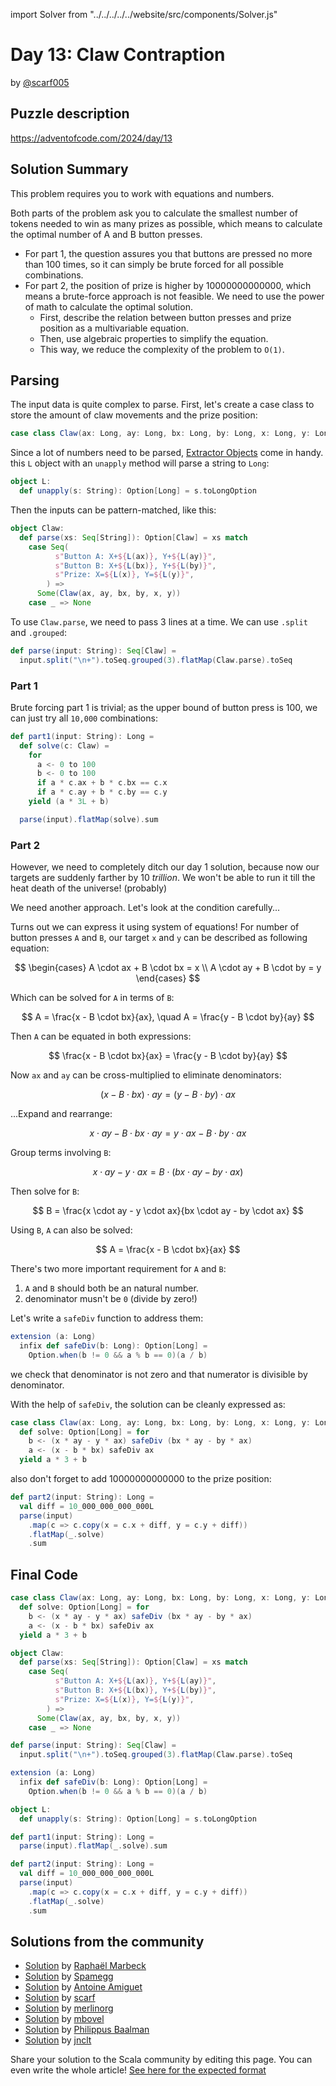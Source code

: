 import Solver from "../../../../../website/src/components/Solver.js"

# Day 13: Claw Contraption

by [@scarf005](https://github.com/scarf005)

## Puzzle description

https://adventofcode.com/2024/day/13

## Solution Summary

This problem requires you to work with equations and numbers.

Both parts of the problem ask you to calculate the smallest number of tokens needed to win as many prizes as possible, which means to calculate the optimal number of A and B button presses.

- For part 1, the question assures you that buttons are pressed no more than 100 times, so it can simply be brute forced for all possible combinations.
- For part 2, the position of prize is higher by 10000000000000, which means a brute-force approach is not feasible. We need to use the power of math to calculate the optimal solution.
  - First, describe the relation between button presses and prize position as a multivariable equation.
  - Then, use algebraic properties to simplify the equation.
  - This way, we reduce the complexity of the problem to `O(1)`.

## Parsing

The input data is quite complex to parse. First, let's create a case class to store the amount of claw movements and the prize position:

```scala
case class Claw(ax: Long, ay: Long, bx: Long, by: Long, x: Long, y: Long)
```

Since a lot of numbers need to be parsed, [Extractor Objects](https://docs.scala-lang.org/tour/extractor-objects.html) come in handy. this `L` object with an `unapply` method will parse a string to `Long`:

```scala
object L:
  def unapply(s: String): Option[Long] = s.toLongOption
```

Then the inputs can be pattern-matched, like this:

```scala
object Claw:
  def parse(xs: Seq[String]): Option[Claw] = xs match
    case Seq(
          s"Button A: X+${L(ax)}, Y+${L(ay)}",
          s"Button B: X+${L(bx)}, Y+${L(by)}",
          s"Prize: X=${L(x)}, Y=${L(y)}",
        ) =>
      Some(Claw(ax, ay, bx, by, x, y))
    case _ => None
```

To use `Claw.parse`, we need to pass 3 lines at a time. We can use `.split` and `.grouped`:

```scala
def parse(input: String): Seq[Claw] =
  input.split("\n+").toSeq.grouped(3).flatMap(Claw.parse).toSeq
```

### Part 1

Brute forcing part 1 is trivial; as the upper bound of button press is 100, we can just try all `10,000` combinations:

```scala
def part1(input: String): Long =
  def solve(c: Claw) =
    for
      a <- 0 to 100
      b <- 0 to 100
      if a * c.ax + b * c.bx == c.x
      if a * c.ay + b * c.by == c.y
    yield (a * 3L + b)

  parse(input).flatMap(solve).sum
```

### Part 2

However, we need to completely ditch our day 1 solution, because now our targets are suddenly farther by 10 _trillion_. We won't be able to run it till the heat death of the universe! (probably)

We need another approach. Let's look at the condition carefully...

Turns out we can express it using system of equations! For number of button presses `A` and `B`, our target `x` and `y` can be described as following equation:

$$
\begin{cases}
A \cdot ax + B \cdot bx = x \\
A \cdot ay + B \cdot by = y
\end{cases}
$$

Which can be solved for `A` in terms of `B`:

$$
A = \frac{x - B \cdot bx}{ax}, \quad A = \frac{y - B \cdot by}{ay}
$$

Then `A` can be equated in both expressions:

$$
\frac{x - B \cdot bx}{ax} = \frac{y - B \cdot by}{ay}
$$

Now `ax` and `ay` can be cross-multiplied to eliminate denominators:

$$
(x - B \cdot bx) \cdot ay = (y - B \cdot by) \cdot ax
$$

...Expand and rearrange:

$$
x \cdot ay - B \cdot bx \cdot ay = y \cdot ax - B \cdot by \cdot ax
$$

Group terms involving `B`:

$$
x \cdot ay - y \cdot ax = B \cdot (bx \cdot ay - by \cdot ax)
$$

Then solve for `B`:

$$
B = \frac{x \cdot ay - y \cdot ax}{bx \cdot ay - by \cdot ax}
$$

Using `B`, `A` can also be solved:

$$
A = \frac{x - B \cdot bx}{ax}
$$

There's two more important requirement for `A` and `B`:
1. `A` and `B` should both be an natural number.
2. denominator musn't be `0` (divide by zero!)

Let's write a `safeDiv` function to address them:

```scala
extension (a: Long)
  infix def safeDiv(b: Long): Option[Long] =
    Option.when(b != 0 && a % b == 0)(a / b)
```

we check that denominator is not zero and that numerator is divisible by denominator.

With the help of `safeDiv`, the solution can be cleanly expressed as:

```scala
case class Claw(ax: Long, ay: Long, bx: Long, by: Long, x: Long, y: Long):
  def solve: Option[Long] = for
    b <- (x * ay - y * ax) safeDiv (bx * ay - by * ax)
    a <- (x - b * bx) safeDiv ax
  yield a * 3 + b
```

also don't forget to add 10000000000000 to the prize position:

```scala
def part2(input: String): Long =
  val diff = 10_000_000_000_000L
  parse(input)
    .map(c => c.copy(x = c.x + diff, y = c.y + diff))
    .flatMap(_.solve)
    .sum
```

## Final Code

```scala
case class Claw(ax: Long, ay: Long, bx: Long, by: Long, x: Long, y: Long):
  def solve: Option[Long] = for
    b <- (x * ay - y * ax) safeDiv (bx * ay - by * ax)
    a <- (x - b * bx) safeDiv ax
  yield a * 3 + b

object Claw:
  def parse(xs: Seq[String]): Option[Claw] = xs match
    case Seq(
          s"Button A: X+${L(ax)}, Y+${L(ay)}",
          s"Button B: X+${L(bx)}, Y+${L(by)}",
          s"Prize: X=${L(x)}, Y=${L(y)}",
        ) =>
      Some(Claw(ax, ay, bx, by, x, y))
    case _ => None

def parse(input: String): Seq[Claw] =
  input.split("\n+").toSeq.grouped(3).flatMap(Claw.parse).toSeq

extension (a: Long)
  infix def safeDiv(b: Long): Option[Long] =
    Option.when(b != 0 && a % b == 0)(a / b)

object L:
  def unapply(s: String): Option[Long] = s.toLongOption

def part1(input: String): Long =
  parse(input).flatMap(_.solve).sum

def part2(input: String): Long =
  val diff = 10_000_000_000_000L
  parse(input)
    .map(c => c.copy(x = c.x + diff, y = c.y + diff))
    .flatMap(_.solve)
    .sum
```

## Solutions from the community
- [Solution](https://github.com/rmarbeck/advent2024/blob/main/day13/src/main/scala/Solution.scala) by [Raphaël Marbeck](https://github.com/rmarbeck)
- [Solution](https://github.com/spamegg1/aoc/blob/master/2024/13/13.worksheet.sc#L109) by [Spamegg](https://github.com/spamegg1)
- [Solution](https://github.com/aamiguet/advent-2024/blob/main/src/main/scala/ch/aamiguet/advent2024/Day13.scala) by [Antoine Amiguet](https://github.com/aamiguet)
- [Solution](https://github.com/scarf005/aoc-scala/blob/main/2024/day13.scala) by [scarf](https://github.com/scarf005)
- [Solution](https://github.com/merlinorg/aoc2024/blob/main/src/main/scala/Day13.scala) by [merlinorg](https://github.com/merlinorg)
- [Solution](https://gist.github.com/mbovel/f26d82b2fd3d46cb55520268994371f8) by [mbovel](https://github.com/mbovel)
- [Solution](https://github.com/Philippus/adventofcode/blob/main/src/main/scala/adventofcode2024/Day13.scala) by [Philippus Baalman](https://github.com/philippus)
- [Solution](https://github.com/jnclt/adventofcode2024/blob/main/day13/claw-contraption.sc) by [jnclt](https://github.com/jnclt)

Share your solution to the Scala community by editing this page.
You can even write the whole article! [See here for the expected format](https://github.com/scalacenter/scala-advent-of-code/discussions/424)
